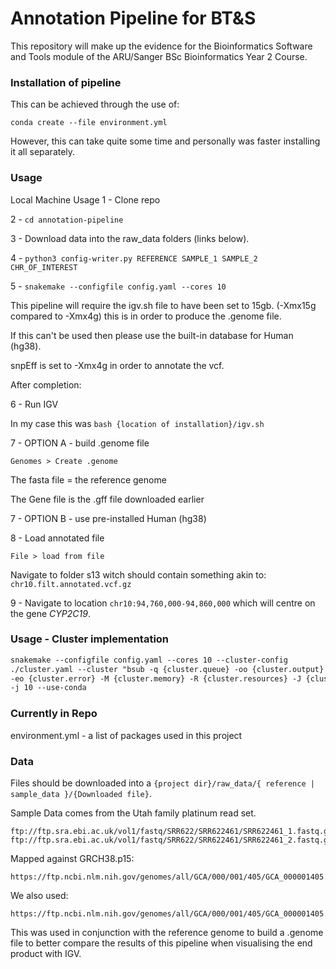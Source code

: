 # Annotation Pipeline for BT&S 

This repository will make up the evidence for the Bioinformatics Software and Tools module
of the ARU/Sanger BSc Bioinformatics Year 2 Course.

### Installation of pipeline
This can be achieved through the use of:

`conda create --file environment.yml`

However, this can take quite some time and personally was faster
installing it all separately.


### Usage

Local Machine Usage
1 - Clone repo

2 - `cd annotation-pipeline`

3 - Download data into the raw_data folders (links below).

4 - `python3 config-writer.py REFERENCE SAMPLE_1 SAMPLE_2 CHR_OF_INTEREST`

5 - `snakemake --configfile config.yaml --cores 10`

This pipeline will require the igv.sh file to have been set to 15gb.
(-Xmx15g compared to -Xmx4g) this is in order to produce the .genome file.

If this can't be used then please use the built-in database for Human (hg38).

snpEff is set to -Xmx4g in order to annotate the vcf.

After completion:

6 - Run IGV

In my case this was `bash {location of installation}/igv.sh`

7 - OPTION A - build .genome file

`Genomes > Create .genome`

The fasta file = the reference genome

The Gene file is the .gff file downloaded earlier

7 - OPTION B - use pre-installed Human (hg38)

8 - Load annotated file

`File > load from file`

Navigate to folder s13 witch should contain something akin to:
`chr10.filt.annotated.vcf.gz`

9 - Navigate to location `chr10:94,760,000-94,860,000` 
which will centre on the gene _CYP2C19_.

### Usage - Cluster implementation

```markdown
snakemake --configfile config.yaml --cores 10 --cluster-config
./cluster.yaml --cluster "bsub -q {cluster.queue} -oo {cluster.output} 
-eo {cluster.error} -M {cluster.memory} -R {cluster.resources} -J {cluster.jobname}" 
-j 10 --use-conda
```

### Currently in Repo
environment.yml - a list of packages used in this project

### Data
Files should be downloaded into a `{project dir}/raw_data/{ reference | sample_data }/{Downloaded file}`.

Sample Data comes from the Utah family platinum read set.
```
ftp://ftp.sra.ebi.ac.uk/vol1/fastq/SRR622/SRR622461/SRR622461_1.fastq.gz
ftp://ftp.sra.ebi.ac.uk/vol1/fastq/SRR622/SRR622461/SRR622461_2.fastq.gz
```

Mapped against GRCH38.p15:
```
https://ftp.ncbi.nlm.nih.gov/genomes/all/GCA/000/001/405/GCA_000001405.15_GRCh38/seqs_for_alignment_pipelines.ucsc_ids/GCA_000001405.15_GRCh38_full_analysis_set.fna.gz
```

We also used:
```
https://ftp.ncbi.nlm.nih.gov/genomes/all/GCA/000/001/405/GCA_000001405.15_GRCh38/seqs_for_alignment_pipelines.ucsc_ids/GCA_000001405.15_GRCh38_full_analysis_set.refseq_annotation.gff.gz
```

This was used in conjunction with the reference genome to
build a .genome file to better compare the results of this pipeline when
visualising the end product with IGV.